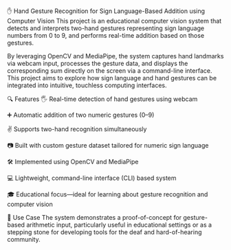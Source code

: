 ✋ Hand Gesture Recognition for Sign Language-Based Addition using Computer Vision
This project is an educational computer vision system that detects and interprets two-hand gestures representing sign language numbers from 0 to 9, and performs real-time addition based on those gestures.

By leveraging OpenCV and MediaPipe, the system captures hand landmarks via webcam input, processes the gesture data, and displays the corresponding sum directly on the screen via a command-line interface. This project aims to explore how sign language and hand gestures can be integrated into intuitive, touchless computing interfaces.

🔍 Features
🖐️ Real-time detection of hand gestures using webcam

➕ Automatic addition of two numeric gestures (0–9)

✌️ Supports two-hand recognition simultaneously

📷 Built with custom gesture dataset tailored for numeric sign language

🛠️ Implemented using OpenCV and MediaPipe

💻 Lightweight, command-line interface (CLI) based system

🎓 Educational focus—ideal for learning about gesture recognition and computer vision

🎯 Use Case
The system demonstrates a proof-of-concept for gesture-based arithmetic input, particularly useful in educational settings or as a stepping stone for developing tools for the deaf and hard-of-hearing community.
